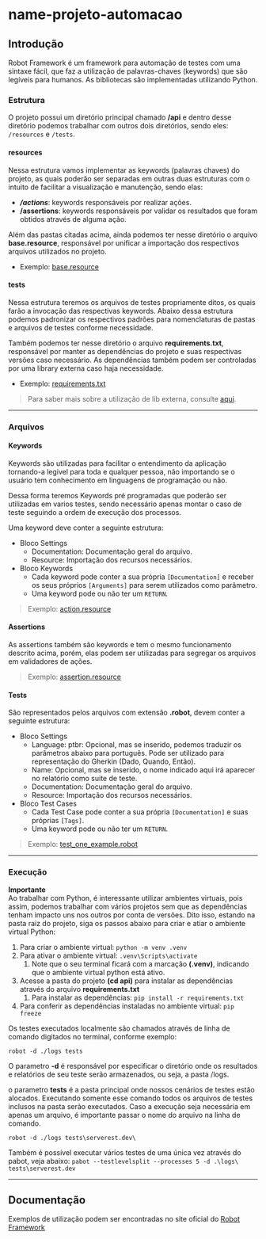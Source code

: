 # name-projeto-automacao

## **Introdução**
Robot Framework é um framework para automação de testes com uma sintaxe fácil, que faz a utilização de palavras-chaves (keywords) que são legíveis para humanos. As bibliotecas são implementadas utilizando Python.

### **Estrutura**

O projeto possui um diretório principal chamado **/api** e dentro desse diretório podemos trabalhar com outros dois diretórios, sendo eles: ```/resources``` e ```/tests```.

#### **resources**
Nessa estrutura vamos implementar as keywords (palavras chaves) do projeto, as quais poderão ser separadas em outras duas estruturas com o intuito de facilitar a visualização e manutenção, sendo elas:

* **_/actions_**: keywords responsáveis por realizar ações.
* **/assertions**: keywords responsáveis por validar os resultados 
que foram obtidos através de alguma ação.

Além das pastas citadas acima, ainda podemos ter nesse diretório o arquivo **base.resource**, responsável por unificar a importação dos respectivos arquivos utilizados no projeto.
* Exemplo: [base.resource](/api/resources/base.resource)

#### **tests**
Nessa estrutura teremos os arquivos de testes propriamente ditos, os quais farão a invocação das respectivas keywords.
Abaixo dessa estrutura podemos padronizar os respectivos padrões para nomenclaturas de pastas e arquivos de testes conforme necessidade.

Também podemos ter nesse diretório o arquivo **requirements.txt**, responsável por manter as dependências do projeto e suas respectivas versões caso necessário. As dependências também podem ser controladas por uma library externa caso haja necessidade.
* Exemplo: [requirements.txt](/api/requirements.txt)

> Para saber mais sobre a utilização de lib externa, consulte [aqui](https://github.com/rftrombeta/lib-python-robot-framework/blob/main/README.md).

***
### **Arquivos**
#### **Keywords**
Keywords são utilizadas para facilitar o entendimento da aplicação tornando-a legivel para toda e qualquer pessoa, não importando se o usuário tem conhecimento em linguagens de programação ou não.

Dessa forma teremos Keywords pré programadas que poderão ser utilizadas em varios testes, sendo necessário apenas montar o caso de teste seguindo a ordem de execução dos processos.

Uma keyword deve conter a seguinte estrutura:
* Bloco Settings
    * Documentation: Documentação geral do arquivo.
    * Resource: Importação dos recursos necessários.
* Bloco Keywords
    * Cada keyword pode conter a sua própria ```[Documentation]``` e receber os seus próprios ```[Arguments]``` para serem utilizados como parâmetro.
    * Uma keyword pode ou não ter um ```RETURN```.
>Exemplo: [action.resource](/api/resources/actions/action.resource)

#### **Assertions**
As assertions também são keywords e tem o mesmo funcionamento descrito acima, porém, elas podem ser utilizadas para segregar os arquivos em validadores de ações.

>Exemplo: [assertion.resource](/api/resources/assertions/assertion.resource)

#### **Tests**
São representados pelos arquivos com extensão **.robot**, devem conter a seguinte estrutura:
* Bloco Settings
    * Language: ptbr: Opcional, mas se inserido, podemos traduzir os parâmetros abaixo para português. Pode ser utilizado para representação do Gherkin (Dado, Quando, Então).
    * Name: Opcional, mas se inserido, o nome indicado aqui irá aparecer no relatório como suite de teste.
    * Documentation: Documentação geral do arquivo.
    * Resource: Importação dos recursos necessários.
* Bloco Test Cases
    * Cada Test Case pode conter a sua própria ```[Documentation]``` e suas próprias ```[Tags]```.
    * Uma keyword pode ou não ter um ```RETURN```.
>Exemplo: [test_one_example.robot](/api/tests/test_one_example.robot)
***
### **Execução**

**Importante**\
Ao trabalhar com Python, é interessante utilizar ambientes virtuais, pois assim, podemos trabalhar com vários projetos sem que as dependências tenham impacto uns nos outros por conta de versões. Dito isso, estando na pasta raiz do projeto, siga os passos abaixo para criar e atiar o ambiente virtual Python:
1. Para criar o ambiente virtual: ```python -m venv .venv```
2. Para ativar o ambiente virtual: ```.venv\Scripts\activate```
    1. Note que o seu terminal ficará com a marcação **(.venv)**, indicando que o ambiente virtual python está ativo.
3. Acesse a pasta do projeto **(cd api)** para instalar as dependências através do arquivo **requirements.txt**
    1. Para instalar as dependências: ```pip install -r requirements.txt```
4. Para conferir as dependências instaladas no ambiente virtual: ```pip freeze```

Os testes executados localmente são chamados através de linha de comando digitados no terminal, conforme exemplo:

```robot -d ./logs tests```

O parametro **-d** é responsável por especificar o diretório onde os resultados e relatórios de seu teste serão armazenados, ou seja, a pasta /logs.

o parametro **tests** é a pasta principal onde nossos cenários de testes estão alocados. Executando somente esse comando todos os arquivos de testes inclusos na pasta serão executados. Caso a execução seja necessária em apenas um arquivo, é importante passar o nome do arquivo na linha de comando.

```robot -d ./logs tests\serverest.dev\```

Também é possível executar vários testes de uma única vez através do pabot, veja abaixo:
```pabot --testlevelsplit --processes 5 -d .\logs\ tests\serverest.dev```

***
## **Documentação**
Exemplos de utilização podem ser encontradas no site oficial do [Robot Framework](https://robotframework.org/) 

